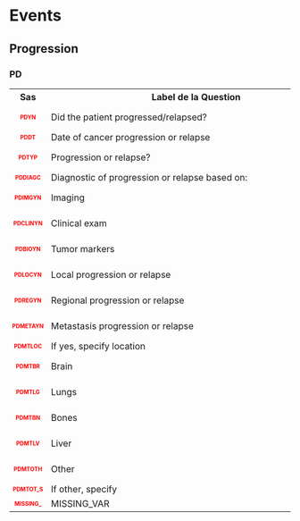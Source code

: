 # Events 
## Progression 
### PD 

<table style='width:100%;'>
<tr>
<th style='width:50px; text-align:center;'><strong>Sas</strong></th>
<th style='width:600px; text-align:center;'><strong>&nbsp;&nbsp;&nbsp;&nbsp;&nbsp;&nbsp;&nbsp;&nbsp;&nbsp;&nbsp;&nbsp;&nbsp;&nbsp;&nbsp;&nbsp;&nbsp;&nbsp;&nbsp;&nbsp;&nbsp;&nbsp;&nbsp;&nbsp;&nbsp;&nbsp;&nbsp;&nbsp;&nbsp;&nbsp;&nbsp;&nbsp;&nbsp;&nbsp;&nbsp;&nbsp;&nbsp;&nbsp;&nbsp;&nbsp;&nbsp;&nbsp;&nbsp;Label&nbsp;de&nbsp;la&nbsp;Question&nbsp;&nbsp;&nbsp;&nbsp;&nbsp;&nbsp;&nbsp;&nbsp;&nbsp;&nbsp;&nbsp;&nbsp;&nbsp;&nbsp;&nbsp;&nbsp;&nbsp;&nbsp;&nbsp;&nbsp;&nbsp;&nbsp;&nbsp;&nbsp;&nbsp;&nbsp;&nbsp;&nbsp;&nbsp;&nbsp;&nbsp;&nbsp;&nbsp;&nbsp;&nbsp;&nbsp;&nbsp;&nbsp;&nbsp;&nbsp;&nbsp;&nbsp;</strong></th>
<th style='width:300px; text-align:center;'><strong>&nbsp;&nbsp;&nbsp;&nbsp;&nbsp;&nbsp;&nbsp;&nbsp;Check&nbsp;&nbsp;&nbsp;&nbsp;&nbsp;&nbsp;&nbsp;&nbsp;</strong></th>
<th style='width:300px; text-align:center;'><strong>&nbsp;&nbsp;&nbsp;&nbsp;&nbsp;&nbsp;&nbsp;&nbsp;Réponses&nbsp;possibles&nbsp;&nbsp;&nbsp;&nbsp;&nbsp;&nbsp;&nbsp;&nbsp;</strong></th>
</tr>
<tr>
 <tr> 
<td style='width:50px; text-align:center; color:red; font-size: 10px;'> <b> PDYN </b></td> 
 <td style='width:600px; text-align:left;'> Did the patient progressed/relapsed?</td>
 <td style='width:600px; text-align:left;'>   </td>
 <td style='width:300px; text-align:center;'> 🔘 1 - <b>Yes</b> <br>🔘 0 - <b>No</b> <br> </td> 
 </tr>
 <tr> 
<td style='width:50px; text-align:center; color:red; font-size: 10px;'> <b> PDDT </b></td> 
 <td style='width:600px; text-align:left;'> Date of cancer progression or relapse</td>
 <td style='width:600px; text-align:left;'>  <details> <summary>1 EditCheck </summary><table><tr><td> 5:[PD.*][PDDT]</td> </tr><tr> <td> <pre><code class='javascript'>#Action Expression 
[PD][PDYN] == '1'; 
#data Expression 
 
</code></pre> </td><td> This item is required.</td> </tr></table></details> </td>
 <td style='width:300px; text-align:center;'> 📅 DD/MM/YYYY  </td> 
 </tr>
 <tr> 
<td style='width:50px; text-align:center; color:red; font-size: 10px;'> <b> PDTYP </b></td> 
 <td style='width:600px; text-align:left;'> Progression or relapse?</td>
 <td style='width:600px; text-align:left;'>  <details> <summary>1 EditCheck </summary><table><tr><td> 5:[PD.*][PDTYP]</td> </tr><tr> <td> <pre><code class='javascript'>#Action Expression 
[PD][PDYN] == '1'; 
#data Expression 
 
</code></pre> </td><td> This item is required.</td> </tr></table></details> </td>
 <td style='width:300px; text-align:center;'> 🔘 1 - <b>Progression</b> <br>🔘 2 - <b>Relapse</b> <br> </td> 
 </tr>
 <tr> 
<td style='width:50px; text-align:center; color:red; font-size: 10px;'> <b> PDDIAGC </b></td> 
 <td style='width:600px; text-align:left;'> Diagnostic of progression or relapse based on:</td>
 <td style='width:600px; text-align:left;'>   </td>
 <td style='width:300px; text-align:center;'> Char - 1 </td> 
 </tr>
 <tr> 
<td style='width:50px; text-align:center; color:red; font-size: 10px;'> <b> PDIMGYN </b></td> 
 <td style='width:600px; text-align:left;'> Imaging</td>
 <td style='width:600px; text-align:left;'>  <details> <summary>1 EditCheck </summary><table><tr><td> 5:[PD.*][PDIMGYN]</td> </tr><tr> <td> <pre><code class='javascript'>#Action Expression 
[PD][PDYN] == '1'; 
#data Expression 
 
</code></pre> </td><td> This item is required.</td> </tr></table></details> </td>
 <td style='width:300px; text-align:center;'> 🔘 1 - <b>Yes</b> <br>🔘 0 - <b>No</b> <br> </td> 
 </tr>
 <tr> 
<td style='width:50px; text-align:center; color:red; font-size: 10px;'> <b> PDCLINYN </b></td> 
 <td style='width:600px; text-align:left;'> Clinical exam</td>
 <td style='width:600px; text-align:left;'>  <details> <summary>1 EditCheck </summary><table><tr><td> 5:[PD.*][PDCLINYN]</td> </tr><tr> <td> <pre><code class='javascript'>#Action Expression 
[PD][PDYN] == '1'; 
#data Expression 
 
</code></pre> </td><td> This item is required.</td> </tr></table></details> </td>
 <td style='width:300px; text-align:center;'> 🔘 1 - <b>Yes</b> <br>🔘 0 - <b>No</b> <br> </td> 
 </tr>
 <tr> 
<td style='width:50px; text-align:center; color:red; font-size: 10px;'> <b> PDBIOYN </b></td> 
 <td style='width:600px; text-align:left;'> Tumor markers</td>
 <td style='width:600px; text-align:left;'>  <details> <summary>1 EditCheck </summary><table><tr><td> 5:[PD.*][PDBIOYN]</td> </tr><tr> <td> <pre><code class='javascript'>#Action Expression 
[PD][PDYN] == '1'; 
#data Expression 
 
</code></pre> </td><td> This item is required.</td> </tr></table></details> </td>
 <td style='width:300px; text-align:center;'> 🔘 1 - <b>Yes</b> <br>🔘 0 - <b>No</b> <br> </td> 
 </tr>
 <tr> 
<td style='width:50px; text-align:center; color:red; font-size: 10px;'> <b> PDLOCYN </b></td> 
 <td style='width:600px; text-align:left;'> Local progression or relapse</td>
 <td style='width:600px; text-align:left;'>  <details> <summary>1 EditCheck </summary><table><tr><td> 5:[PD.*][PDLOCYN]</td> </tr><tr> <td> <pre><code class='javascript'>#Action Expression 
[PD][PDYN] == '1'; 
#data Expression 
 
</code></pre> </td><td> This item is required.</td> </tr></table></details> </td>
 <td style='width:300px; text-align:center;'> 🔘 1 - <b>Yes</b> <br>🔘 0 - <b>No</b> <br> </td> 
 </tr>
 <tr> 
<td style='width:50px; text-align:center; color:red; font-size: 10px;'> <b> PDREGYN </b></td> 
 <td style='width:600px; text-align:left;'> Regional progression or relapse</td>
 <td style='width:600px; text-align:left;'>  <details> <summary>1 EditCheck </summary><table><tr><td> 5:[PD.*][PDREGYN]</td> </tr><tr> <td> <pre><code class='javascript'>#Action Expression 
[PD][PDYN] == '1'; 
#data Expression 
 
</code></pre> </td><td> This item is required.</td> </tr></table></details> </td>
 <td style='width:300px; text-align:center;'> 🔘 1 - <b>Yes</b> <br>🔘 0 - <b>No</b> <br> </td> 
 </tr>
 <tr> 
<td style='width:50px; text-align:center; color:red; font-size: 10px;'> <b> PDMETAYN </b></td> 
 <td style='width:600px; text-align:left;'> Metastasis progression or relapse</td>
 <td style='width:600px; text-align:left;'>  <details> <summary>1 EditCheck </summary><table><tr><td> 5:[PD.*][PDMETAYN]</td> </tr><tr> <td> <pre><code class='javascript'>#Action Expression 
[PD][PDYN] == '1'; 
#data Expression 
 
</code></pre> </td><td> This item is required.</td> </tr></table></details> </td>
 <td style='width:300px; text-align:center;'> 🔘 1 - <b>Yes</b> <br>🔘 0 - <b>No</b> <br> </td> 
 </tr>
 <tr> 
<td style='width:50px; text-align:center; color:red; font-size: 10px;'> <b> PDMTLOC </b></td> 
 <td style='width:600px; text-align:left;'> If yes, specify location</td>
 <td style='width:600px; text-align:left;'>   </td>
 <td style='width:300px; text-align:center;'> Char - 1 </td> 
 </tr>
 <tr> 
<td style='width:50px; text-align:center; color:red; font-size: 10px;'> <b> PDMTBR </b></td> 
 <td style='width:600px; text-align:left;'> Brain</td>
 <td style='width:600px; text-align:left;'>  <details> <summary>1 EditCheck </summary><table><tr><td> 5:[PD.*][PDMTBR]</td> </tr><tr> <td> <pre><code class='javascript'>#Action Expression 
[PD][PDYN] == '1' && [PD][PDMETAYN] == '1'; 
#data Expression 
 
</code></pre> </td><td> This item is required.</td> </tr></table></details> </td>
 <td style='width:300px; text-align:center;'> 🔘 1 - <b>Yes</b> <br>🔘 0 - <b>No</b> <br> </td> 
 </tr>
 <tr> 
<td style='width:50px; text-align:center; color:red; font-size: 10px;'> <b> PDMTLG </b></td> 
 <td style='width:600px; text-align:left;'> Lungs</td>
 <td style='width:600px; text-align:left;'>  <details> <summary>1 EditCheck </summary><table><tr><td> 5:[PD.*][PDMTLG]</td> </tr><tr> <td> <pre><code class='javascript'>#Action Expression 
[PD][PDYN] == '1' && [PD][PDMETAYN] == '1'; 
#data Expression 
 
</code></pre> </td><td> This item is required.</td> </tr></table></details> </td>
 <td style='width:300px; text-align:center;'> 🔘 1 - <b>Yes</b> <br>🔘 0 - <b>No</b> <br> </td> 
 </tr>
 <tr> 
<td style='width:50px; text-align:center; color:red; font-size: 10px;'> <b> PDMTBN </b></td> 
 <td style='width:600px; text-align:left;'> Bones</td>
 <td style='width:600px; text-align:left;'>  <details> <summary>1 EditCheck </summary><table><tr><td> 5:[PD.*][PDMTBN]</td> </tr><tr> <td> <pre><code class='javascript'>#Action Expression 
[PD][PDYN] == '1' && [PD][PDMETAYN] == '1'; 
#data Expression 
 
</code></pre> </td><td> This item is required.</td> </tr></table></details> </td>
 <td style='width:300px; text-align:center;'> 🔘 1 - <b>Yes</b> <br>🔘 0 - <b>No</b> <br> </td> 
 </tr>
 <tr> 
<td style='width:50px; text-align:center; color:red; font-size: 10px;'> <b> PDMTLV </b></td> 
 <td style='width:600px; text-align:left;'> Liver</td>
 <td style='width:600px; text-align:left;'>  <details> <summary>1 EditCheck </summary><table><tr><td> 5:[PD.*][PDMTLV]</td> </tr><tr> <td> <pre><code class='javascript'>#Action Expression 
[PD][PDYN] == '1' && [PD][PDMETAYN] == '1'; 
#data Expression 
 
</code></pre> </td><td> This item is required.</td> </tr></table></details> </td>
 <td style='width:300px; text-align:center;'> 🔘 1 - <b>Yes</b> <br>🔘 0 - <b>No</b> <br> </td> 
 </tr>
 <tr> 
<td style='width:50px; text-align:center; color:red; font-size: 10px;'> <b> PDMTOTH </b></td> 
 <td style='width:600px; text-align:left;'> Other</td>
 <td style='width:600px; text-align:left;'>  <details> <summary>1 EditCheck </summary><table><tr><td> 5:[PD.*][PDMTOTH]</td> </tr><tr> <td> <pre><code class='javascript'>#Action Expression 
[PD][PDYN] == '1' && [PD][PDMETAYN] == '1'; 
#data Expression 
 
</code></pre> </td><td> This item is required.</td> </tr></table></details> </td>
 <td style='width:300px; text-align:center;'> 🔘 1 - <b>Yes</b> <br>🔘 0 - <b>No</b> <br> </td> 
 </tr>
 <tr> 
<td style='width:50px; text-align:center; color:red; font-size: 10px;'> <b> PDMTOT_S </b></td> 
 <td style='width:600px; text-align:left;'> If other, specify</td>
 <td style='width:600px; text-align:left;'>  <details> <summary>1 EditCheck </summary><table><tr><td> 5:[PD.*][PDMTOT_S]</td> </tr><tr> <td> <pre><code class='javascript'>#Action Expression 
[PD][PDYN] == '1' && [PD][PDMETAYN] == '1' && [PD][PDMTOTH] == '1'; 
#data Expression 
 
</code></pre> </td><td> This item is required.</td> </tr></table></details> </td>
 <td style='width:300px; text-align:center;'> Char - 50 </td> 
 </tr>
 <tr> 
<td style='width:50px; text-align:center; color:red; font-size: 10px;'> <b> MISSING_ </b></td> 
 <td style='width:600px; text-align:left;'> MISSING_VAR</td>
 <td style='width:600px; text-align:left;'>   </td>
 <td style='width:300px; text-align:center;'> Num - 50 </td> 
 </tr>
</table>


